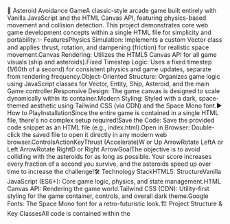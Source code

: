 🚀 Asteroid Avoidance GameA classic-style arcade game built entirely with Vanilla JavaScript and the HTML Canvas API, featuring physics-based movement and collision detection. This project demonstrates core web game development concepts within a single HTML file for simplicity and portability.✨ FeaturesPhysics Simulation: Implements a custom Vector class and applies thrust, rotation, and dampening (friction) for realistic space movement.Canvas Rendering: Utilizes the HTML5 Canvas API for all game visuals (ship and asteroids).Fixed Timestep Logic: Uses a fixed timestep (1/60th of a second) for consistent physics and game updates, separate from rendering frequency.Object-Oriented Structure: Organizes game logic using JavaScript classes for Vector, Entity, Ship, Asteroid, and the main Game controller.Responsive Design: The game canvas is designed to scale dynamically within its container.Modern Styling: Styled with a dark, space-themed aesthetic using Tailwind CSS (via CDN) and the Space Mono font.▶️ How to PlayInstallationSince the entire game is contained in a single HTML file, there's no complex setup required!Save the Code: Save the provided code snippet as an HTML file (e.g., index.html).Open in Browser: Double-click the saved file to open it directly in any modern web browser.ControlsActionKeyThrust (Accelerate)W or Up ArrowRotate LeftA or Left ArrowRotate RightD or Right ArrowGoalThe objective is to avoid colliding with the asteroids for as long as possible. Your score increases every fraction of a second you survive, and the asteroids speed up over time to increase the challenge!🛠️ Technology StackHTML5: StructureVanilla JavaScript (ES6+): Core game logic, physics, and state management.HTML Canvas API: Rendering the game world.Tailwind CSS (CDN): Utility-first styling for the game container, controls, and overall dark theme.Google Fonts: The Space Mono font for a retro-futuristic look.🏗️ Project Structure & Key ClassesAll code is contained within the <script> tag in the single HTML file, organized into classes for modularity:ClassDescriptionVectorHandles all 2D vector mathematics (addition, scaling, magnitude) necessary for the physics engine.EntityThe base class for all moving game objects, managing position, velocity, and boundary wrapping.ShipExtends Entity. Adds rotation, thrust logic, and custom drawing to represent the player's spacecraft.AsteroidExtends Entity. Represents the obstacles with random initial velocity.GameThe main game controller. Manages game state (menu, playing, gameover), input handling, the main update loop (fixed timestep), collision detection, and score tracking.
